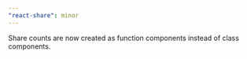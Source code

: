 ```yaml
---
"react-share": minor
---
```


Share counts are now created as function components instead of class components.
